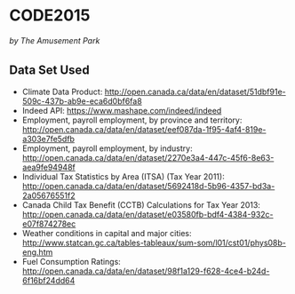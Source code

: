 # CODE2015
###### by The Amusement Park

## Data Set Used
- Climate Data Product: http://open.canada.ca/data/en/dataset/51dbf91e-509c-437b-ab9e-eca6d0bf6fa8
- Indeed API: https://www.mashape.com/indeed/indeed
- Employment, payroll employment, by province and territory: http://open.canada.ca/data/en/dataset/eef087da-1f95-4af4-819e-a303e7fe5dfb
- Employment, payroll employment, by industry: http://open.canada.ca/data/en/dataset/2270e3a4-447c-45f6-8e63-aea9fe94948f
- Individual Tax Statistics by Area (ITSA) (Tax Year 2011): http://open.canada.ca/data/en/dataset/5692418d-5b96-4357-bd3a-2a05676551f2
- Canada Child Tax Benefit (CCTB) Calculations for Tax Year 2013: http://open.canada.ca/data/en/dataset/e03580fb-bdf4-4384-932c-e07f874278ec
- Weather conditions in capital and major cities: http://www.statcan.gc.ca/tables-tableaux/sum-som/l01/cst01/phys08b-eng.htm
- Fuel Consumption Ratings: http://open.canada.ca/data/en/dataset/98f1a129-f628-4ce4-b24d-6f16bf24dd64
